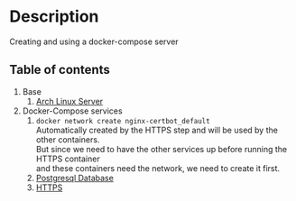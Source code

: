 # Description
Creating and using a docker-compose server

## Table of contents
1. Base
    1. [Arch Linux Server](base-arch-linux/README.md)
1. Docker-Compose services
    1. `docker network create nginx-certbot_default`  
        Automatically created by the HTTPS step and will be used by the other containers.  
        But since we need to have the other services up before running the HTTPS container  
        and these containers need the network, we need to create it first.
    1. [Postgresql Database](db-postgresql/README.md)
    1. [HTTPS](https/README.md)
